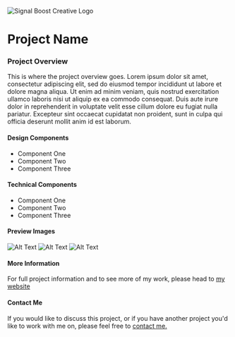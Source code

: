 ![Signal Boost Creative Logo](https://signalboost.co.nz/wp-content/uploads/2021/04/Signal-Boost-Logo-Small.jpg)

# Project Name
### Project Overview
This is where the project overview goes. Lorem ipsum dolor sit amet, consectetur adipiscing elit, sed do eiusmod tempor incididunt ut labore et dolore magna aliqua. Ut enim ad minim veniam, quis nostrud exercitation ullamco laboris nisi ut aliquip ex ea commodo consequat. Duis aute irure dolor in reprehenderit in voluptate velit esse cillum dolore eu fugiat nulla pariatur. Excepteur sint occaecat cupidatat non proident, sunt in culpa qui officia deserunt mollit anim id est laborum.

#### Design Components
* Component One
* Component Two
* Component Three

#### Technical Components
* Component One
* Component Two
* Component Three

#### Preview Images
![Alt Text](https://signalboost.co.nz/wp-content/uploads/2017/12/website-product-pageWEB.jpg)
![Alt Text](https://signalboost.co.nz/wp-content/uploads/2017/12/website-product-pageWEB.jpg)
![Alt Text](https://signalboost.co.nz/wp-content/uploads/2017/12/website-product-pageWEB.jpg)

#### More Information
For full project information and to see more of my work, please head to [my website](https://signalboost.co.nz)

#### Contact Me
If you would like to discuss this project, or if you have another project you'd like to work with me on, please feel free to [contact me.](https://signalboost.co.nz/contact/) 